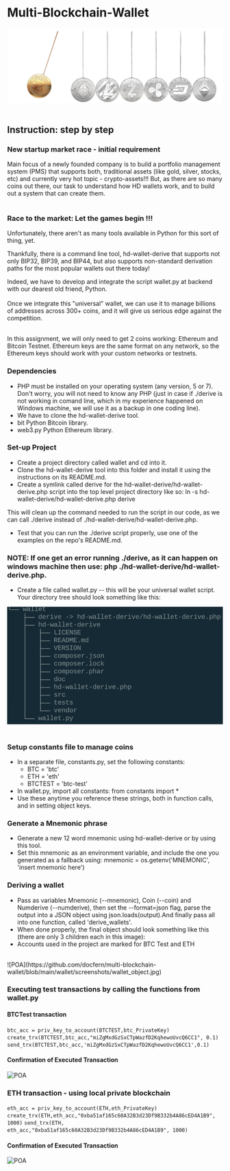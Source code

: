 # Multi-Blockchain-Wallet

![POA](https://github.com/docfern/multi-blockchain-wallet/blob/main/wallet/screenshots/newtons_coin_cradle.jpg)
<br>
<br>
## Instruction: step by step
### New startup market race - initial requirement
Main focus of a newly founded company is to build a portfolio management system (PMS) that supports both, traditional assets (like gold, silver, stocks, etc) and currently very hot topic - crypto-assets!!! But, as there are so many coins out there, our task to understand how HD wallets work, and to build out a system that can create them.<br>
<br>
### Race to the market: Let the games begin !!!
Unfortunately, there aren't as many tools available in Python for this sort of thing, yet.<br>

Thankfully, there is a command line tool, hd-wallet-derive that supports not only BIP32, BIP39, and BIP44, but also supports non-standard derivation paths for the most popular wallets out there today!<br>

Indeed, we have to develop and integrate the script wallet.py at backend with our dearest old friend, Python.<br>
<br>
Once we integrate this "universal" wallet, we can use it to manage billions of addresses across 300+ coins, and it will give us serious edge against the competition.<br>
<br>

In this assignment, we will only need to get 2 coins working: Ethereum and Bitcoin Testnet. Ethereum keys are the same format on any network, so the Ethereum keys should work with your custom networks or testnets.

### Dependencies

- PHP must be installed on your operating system (any version, 5 or 7). Don't worry, you will not need to know any PHP (just in case if ./derive is not working in comand line, which in my experience happened on Windows machine, we will use it as a backup in one coding line).
- We have to clone the hd-wallet-derive tool.
- bit Python Bitcoin library.
- web3.py Python Ethereum library.

### Set-up Project

- Create a project directory called wallet and cd into it.
- Clone the hd-wallet-derive tool into this folder and install it using the instructions on its README.md.
- Create a symlink called derive for the hd-wallet-derive/hd-wallet-derive.php script into the top level project directory like so: ln -s hd-wallet-derive/hd-wallet-derive.php derive<br>

This will clean up the command needed to run the script in our code, as we can call ./derive instead of ./hd-wallet-derive/hd-wallet-derive.php.

- Test that you can run the ./derive script properly, use one of the examples on the repo's README.md.

### NOTE: If one get an error running ./derive, as it can happen on windows machine then use: php ./hd-wallet-derive/hd-wallet-derive.php.
- Create a file called wallet.py -- this will be your universal wallet script.
Your directory tree should look something like this:

![POA](https://github.com/docfern/multi-blockchain-wallet/blob/main/wallet/screenshots/tree.jpg)
<br>
<br>
### Setup constants file to manage coins
- In a separate file, constants.py, set the following constants:
  - BTC = 'btc'
  - ETH = 'eth'
  - BTCTEST = 'btc-test'
- In wallet.py, import all constants: from constants import *
- Use these anytime you reference these strings, both in function calls, and in setting object keys.

### Generate a Mnemonic phrase
- Generate a new 12 word mnemonic using hd-wallet-derive or by using this tool.
- Set this mnemonic as an environment variable, and include the one you generated as a fallback using: mnemonic = os.getenv('MNEMONIC', 'insert mnemonic here')

### Deriving a wallet
- Pass as variables Mnemonic (--mnemonic), Coin (--coin) and Numderive (--numderive), then set the --format=json flag, parse the output into a JSON object using json.loads(output).And finally pass all into one function, called 'derive_wallets'.
- When done properly, the final object should look something like this (there are only 3 children each in this image):
- Accounts used in the project are marked for BTC Test and ETH<br> 
<br>
![POA](https://github.com/docfern/multi-blockchain-wallet/blob/main/wallet/screenshots/wallet_object.jpg)

### Executing test transactions by calling the functions from wallet.py
#### BTCTest transaction
```btc_acc = priv_key_to_account(BTCTEST,btc_PrivateKey) ``` ```create_trx(BTCTEST,btc_acc,"miZgMxdGzSxCTpWazfD2KqhewoUvcQ6CC1", 0.1)``` ```send_trx(BTCTEST,btc_acc,'miZgMxdGzSxCTpWazfD2KqhewoUvcQ6CC1',0.1)```
<br>
#### Confirmation of Executed Transaction

![POA](https://github.com/docfern/multi-blockchain-wallet/blob/main/wallet/screenshots/eth_trans_confirm.jpg)

### ETH transaction - using local private blockchain
```eth_acc = priv_key_to_account(ETH,eth_PrivateKey) ```
```create_trx(ETH,eth_acc,"0xba51af165c60A32B3d23Df9B332b4A86cED4A1B9", 1000)``` 
```send_trx(ETH, eth_acc,"0xba51af165c60A32B3d23Df9B332b4A86cED4A1B9", 1000)```
#### Confirmation of Executed Transaction

![POA](https://github.com/docfern/multi-blockchain-wallet/blob/main/wallet/screenshots/eth_trans_config.jpg)
